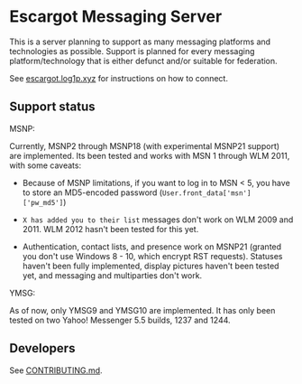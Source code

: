 # Escargot Messaging Server

This is a server planning to support as many messaging platforms and technologies as possible. Support is planned for every messaging platform/technology that is either defunct and/or suitable for federation.

See [escargot.log1p.xyz](https://escargot.log1p.xyz) for instructions on how to connect.


## Support status

MSNP:

Currently, MSNP2 through MSNP18 (with experimental MSNP21 support) are implemented. Its been tested and works with MSN 1 through WLM 2011, with some caveats:

- Because of MSNP limitations, if you want to log in to MSN < 5, you have to store an MD5-encoded password (`User.front_data['msn']['pw_md5']`)

- `X has added you to their list` messages don't work on WLM 2009 and 2011. WLM 2012 hasn't been tested for this yet.

- Authentication, contact lists, and presence work on MSNP21 (granted you don't use Windows 8 - 10, which encrypt RST requests). Statuses haven't been fully implemented, display pictures haven't been tested yet, and messaging and multiparties don't work.

YMSG:

As of now, only YMSG9 and YMSG10 are implemented. It has only been tested on two Yahoo! Messenger 5.5 builds, 1237 and 1244.

## Developers

See [CONTRIBUTING.md](/CONTRIBUTING.md).
